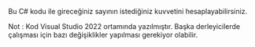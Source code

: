 Bu C# kodu ile gireceğiniz sayının istediğiniz kuvvetini hesaplayabilirsiniz.

Not : Kod Visual Studio 2022 ortamında yazılmıştır. Başka derleyicilerde çalışması için bazı değişiklikler yapılması gerekiyor olabilir.
